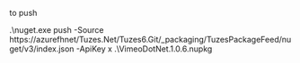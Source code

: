 to push


.\nuget.exe push -Source https://azurefhnet/Tuzes.Net/Tuzes6.Git/_packaging/TuzesPackageFeed/nuget/v3/index.json -ApiKey x  .\VimeoDotNet.1.0.6.nupkg